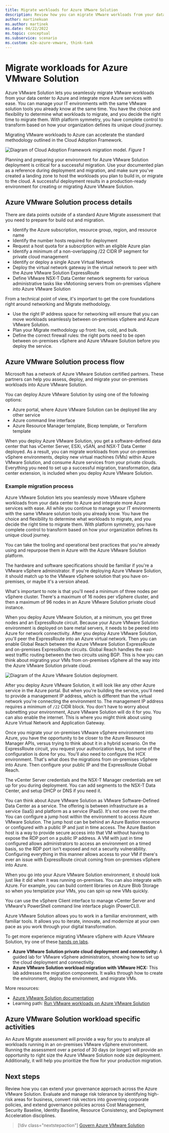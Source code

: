 ```yaml
---
title: Migrate workloads for Azure VMware Solution
description: Review how you can migrate VMware workloads from your data center to Azure
author: martinekuan
ms.author: martinek
ms.date: 04/22/2022
ms.topic: conceptual
ms.subservice: scenario
ms.custom: e2e-azure-vmware, think-tank
---
```


# Migrate workloads for Azure VMware Solution

Azure VMware Solution lets you seamlessly migrate VMware workloads from your data center to Azure and integrate more Azure services with ease. You can manage your IT environments with the same VMware solution tools you already know at the same time. You have the choice and flexibility to determine what workloads to migrate, and you decide the right time to migrate them. With platform symmetry, you have complete control to transform based on how your organization defines its unique cloud journey.

Migrating VMware workloads to Azure can accelerate the standard methodology outlined in the Cloud Adoption Framework.

![Diagram of Cloud Adoption Framework migration model.](../../_images/migrate/methodology.png)
*Figure 1*

Planning and preparing your environment for Azure VMware Solution deployment is critical for a successful migration. Use your documented plan as a reference during deployment and migration, and make sure you've created a landing zone to host the workloads you plan to build in, or migrate to the cloud. A successful deployment results in a production-ready environment for creating or migrating Azure VMware Solution.

## Azure VMware Solution process details

There are data points outside of a standard Azure Migrate assessment that you need to prepare for build out and migration.

- Identify the Azure subscription, resource group, region, and resource name
- Identify the number hosts required for deployment
- Request a host quota for a subscription with an eligible Azure plan
- Identify a minimum of a non-overlapping /22 CIDR IP segment for private cloud management
- Identify or deploy a single Azure Virtual Network
- Deploy the virtual network gateway in the virtual network to peer with the Azure VMware Solution ExpressRoute
- Define VMware NSX-T Data Center network segments for various administrative tasks like vMotioning servers from on-premises vSphere into Azure VMware Solution

From a technical point of view, it's important to get the core foundations right around networking and Migrate methodology.

- Use the right IP address space for networking will ensure that you can move workloads seamlessly between on-premises vSphere and Azure VMware Solution.
- Plan your Migrate methodology up front: live, cold, and bulk.
- Define the correct firewall rules: the right ports need to be open between on-premises vSphere and Azure VMware Solution before you deploy the service.

## Azure VMware Solution process flow

Microsoft has a network of Azure VMware Solution certified partners. These partners can help you assess, deploy, and migrate your on-premises workloads into Azure VMware Solution.

You can deploy Azure VMware Solution by using one of the following options:

- Azure portal, where Azure VMware Solution can be deployed like any other service
- Azure command line interface
- Azure Resource Manager template, Bicep template, or Terraform template

When you deploy Azure VMware Solution, you get a software-defined data center that has vCenter Server, ESXi, vSAN, and NSX-T Data Center deployed. As a result, you can migrate workloads from your on-premises vSphere environments, deploy new virtual machines (VMs) within Azure VMware Solution, and consume Azure services from your private clouds. Everything you need to set up a successful migration, transformation, data center extension, is included when you deploy Azure VMware Solution.

### Example migration process

Azure VMware Solution lets you seamlessly move VMware vSphere workloads from your data center to Azure and integrate more Azure services with ease. All while you continue to manage your IT environments with the same VMware solution tools you already know. You have the choice and flexibility to determine what workloads to migrate, and you decide the right time to migrate them. With platform symmetry, you have complete control to transform based on how your organization defines its unique cloud journey.

You can take the tooling and operational best practices that you're already using and repurpose them in Azure with the Azure VMware Solution platform.

The hardware and software specifications should be familiar if you're a VMware vSphere administrator. If you're deploying Azure VMware Solution, it should match up to the VMware vSphere solution that you have on-premises, or maybe it's a version ahead.

What's important to note is that you'll need a minimum of three nodes per vSphere cluster. There's a maximum of 16 nodes per vSphere cluster, and then a maximum of 96 nodes in an Azure VMware Solution private cloud instance.

When you deploy Azure VMware Solution, at a minimum, you get three nodes and an ExpressRoute circuit. Because your Azure VMware Solution environment is deployed on bare metal servers, it needs to be peered into Azure for network connectivity. After you deploy Azure VMware Solution, you'll peer the ExpressRoute into an Azure virtual network. Then you can enable Global Reach between the Azure VMware Solution ExpressRoute and on-premises ExpressRoute circuits. Global Reach handles the east-west traffic routing between the two circuits using BGP. This is how you can think about migrating your VMs from on-premises vSphere all the way into the Azure VMware Solution private cloud.

![Diagram of the Azure VMware Solution deployment.](./media/azure-vmware-solution-deployment.png)

After you deploy Azure VMware Solution, it will look like any other Azure service in the Azure portal. But when you're building the service, you'll need to provide a management IP address, which is different than the virtual network you're connecting the environment to. The management IP address requires a minimum of `/22` CIDR block. You don't have to worry about subnetting your environment, Azure VMware Solution will do it for you. You can also enable the internet. This is where you might think about using Azure Virtual Network and Application Gateway.

Once you migrate your on-premises VMware vSphere environment into Azure, you have the opportunity to be closer to the Azure Resource Manager APIs, versus trying to think about it in a hybrid scenario. On the ExpressRoute circuit, you request your authorization keys, but some of the configuration is done for you. You'll also need to configure the HCX environment. That's what does the migrations from on-premises vSphere into Azure. Then configure your public IP and the ExpressRoute Global Reach.

The vCenter Server credentials and the NSX-T Manager credentials are set up for you during deployment. You can add segments to the NSX-T Data Center, and setup DHCP or DNS if you need it.

You can think about Azure VMware Solution as VMware Software-Defined Data Center as a service. The offering is between infrastructure as a service (IaaS) and platform as a service (PaaS). It's not one over the other. You can configure a jump host within the environment to access Azure VMware Solution. The jump host can be behind an Azure Bastion resource or configured with a public IP and just in time access. The Azure Bastion host is a way to provide secure access into that VM without having to expose the RDP port on a public IP address. A VM with just in time configured allows administrators to access an environment on a timed basis, so the RDP port isn't exposed and not a security vulnerability. Configuring everything in this manner allows access to your VM if there's ever an issue with ExpressRoute circuit coming from on-premises vSphere into Azure.

When you go into your Azure VMware Solution environment, it should look just like it did when it was running on-premises. You can also integrate with Azure. For example, you can build content libraries on Azure Blob Storage so when you templatize your VMs, you can spin up new VMs quickly.

You can use the vSphere Client interface to manage vCenter Server and VMware's PowerShell command line interface plugin (PowerCLI).

Azure VMware Solution allows you to work in a familiar environment, with familiar tools. It allows you to iterate, innovate, and modernize at your own pace as you work through your digital transformation.

To get more experience migrating VMware vSphere with Azure VMware Solution, try one of these [hands on labs](https://web.hol.vmware.com/landingPages/index.aspx?id=PN5RRQA9).

- **Azure VMware Solution private cloud deployment and connectivity:** A guided lab for VMware vSphere administrators, showing how to set up the cloud deployment and connectivity.
- **Azure VMware Solution workload migration with VMware HCX:** This lab addresses the migration components. It walks through how to create the environment, deploy the environment, and migrate VMs.

More resources:

- [Azure VMware Solution documentation](/azure/azure-vmware/)
- Learning path: [Run VMware workloads on Azure VMware Solution](/training/paths/run-vmware-workloads-azure-vmware-solution/)

## Azure VMware Solution workload specific activities

An Azure Migrate assessment will provide a way for you to analyze all workloads running in an on-premises VMware vSphere environment. Running the assessment over a period of 30 days (or longer) will provide an opportunity to right size the Azure VMware Solution node size deployment. Additionally, it will help you prioritize the flow for your production migration.

## Next steps

Review how you can extend your governance approach across the Azure VMware Solution. Evaluate and manage risk tolerance by identifying high-risk areas for business, convert risk vectors into governing corporate policies, and extend governance policies across Cost Management, Security Baseline, Identity Baseline, Resource Consistency, and Deployment Acceleration disciplines.

> [!div class="nextstepaction"]
> [Govern Azure VMware Solution](./govern.md)
